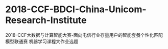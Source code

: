 # 2018-CCF-BDCI-China-Unicom-Research-Institute
2018-CCF大数据与计算智能大赛-面向电信行业存量用户的智能套餐个性化匹配模型联通赛 机器学习课程大作业选题
